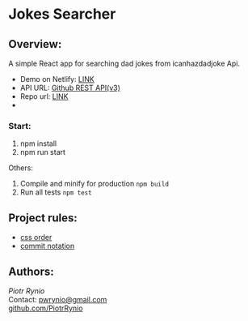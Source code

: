 # Jokes Searcher

## Overview:

A simple React app for searching dad jokes from icanhazdadjoke Api.

- Demo on Netlify: [LINK](https://jokes-searcher.netlify.app)
- API URL: [Github REST API(v3)](https://icanhazdadjoke.com/api)
- Repo url: [LINK](https://github.com/PiotrRynio/jokes-searcher)
-

### Start:

1. npm install
2. npm run start

Others:

1. Compile and minify for production `npm build`
2. Run all tests `npm test`

## Project rules:

- [css order](https://css-tricks.com/poll-results-how-do-you-order-your-css-properties/)
- [commit notation](https://gist.github.com/brianclements/841ea7bffdb01346392c#type)

## Authors:

_Piotr Rynio_  
Contact:
pwrynio@gmail.com
<br>[github.com/PiotrRynio](https://github.com/PiotrRynio)

